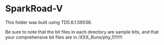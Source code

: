 
# SparkRoad-V  

This folder was built using TD5.6.1.59036.

Be sure to note that the bit files in each directory are sample bits, and that your comprehensive bit files are in /XXX_Runs/phy_1!!!!!!!
  
